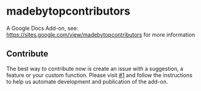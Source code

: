 # madebytopcontributors
A Google Docs Add-on, see: https://sites.google.com/view/madebytopcontributors for more information

## Contribute

The best way to contribute now is create an issue with a suggestion, a feature or your custom function.
Please visit [#1](../../issues/1) and follow the instructions to help us automate development and publication of the add-on.
